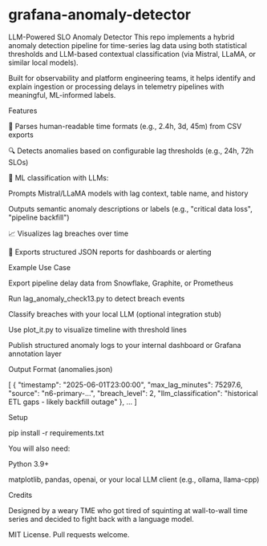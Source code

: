 # grafana-anomaly-detector
LLM-Powered SLO Anomaly Detector
This repo implements a hybrid anomaly detection pipeline for time-series lag data using both statistical thresholds and LLM-based contextual classification (via Mistral, LLaMA, or similar local models).

Built for observability and platform engineering teams, it helps identify and explain ingestion or processing delays in telemetry pipelines with meaningful, ML-informed labels.

Features

🧹 Parses human-readable time formats (e.g., 2.4h, 3d, 45m) from CSV exports

🔍 Detects anomalies based on configurable lag thresholds (e.g., 24h, 72h SLOs)

🤖 ML classification with LLMs:

Prompts Mistral/LLaMA models with lag context, table name, and history

Outputs semantic anomaly descriptions or labels (e.g., "critical data loss", "pipeline backfill")

📈 Visualizes lag breaches over time

💾 Exports structured JSON reports for dashboards or alerting

Example Use Case

Export pipeline delay data from Snowflake, Graphite, or Prometheus

Run lag_anomaly_check13.py to detect breach events

Classify breaches with your local LLM (optional integration stub)

Use plot_it.py to visualize timeline with threshold lines

Publish structured anomaly logs to your internal dashboard or Grafana annotation layer

Output Format (anomalies.json)

[
  {
    "timestamp": "2025-06-01T23:00:00",
    "max_lag_minutes": 75297.6,
    "source": "n6-primary-...",
    "breach_level": 2,
    "llm_classification": "historical ETL gaps - likely backfill outage"
  },
  ...
]

Setup

pip install -r requirements.txt

You will also need:

Python 3.9+

matplotlib, pandas, openai, or your local LLM client (e.g., ollama, llama-cpp)

Credits

Designed by a weary TME who got tired of squinting at wall-to-wall time series and decided to fight back with a language model.

MIT License. Pull requests welcome.
